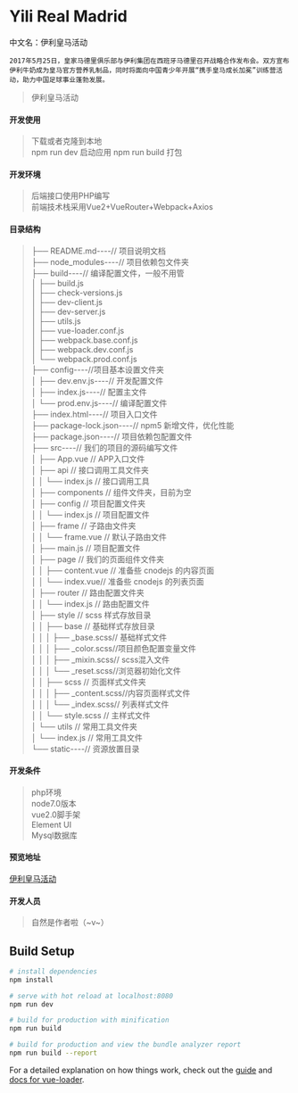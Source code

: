 # Yili Real Madrid
中文名：伊利皇马活动

`2017年5月25日，皇家马德里俱乐部与伊利集团在西班牙马德里召开战略合作发布会。双方宣布伊利牛奶成为皇马官方营养乳制品，同时将面向中国青少年开展“携手皇马成长加冕”训练营活动，助力中国足球事业蓬勃发展。`

> 伊利皇马活动


#### 开发使用
> 下载或者克隆到本地 <br />
> npm run dev 启动应用
> npm run build 打包 

#### 开发环境
> 后端接口使用PHP编写 <br />
> 前端技术栈采用Vue2+VueRouter+Webpack+Axios 

#### 目录结构
>├── README.md----// 项目说明文档 <br />
 ├── node_modules----// 项目依赖包文件夹 <br />
 ├── build----// 编译配置文件，一般不用管 <br />
 │   ├── build.js <br />
 │   ├── check-versions.js <br />
 │   ├── dev-client.js <br />
 │   ├── dev-server.js <br />
 │   ├── utils.js <br />
 │   ├── vue-loader.conf.js <br />
 │   ├── webpack.base.conf.js <br />
 │   ├── webpack.dev.conf.js <br />
 │   └── webpack.prod.conf.js <br />
 ├── config----//项目基本设置文件夹 <br /> 
 │   ├── dev.env.js----// 开发配置文件 <br />
 │   ├── index.js----// 配置主文件 <br />
 │   └── prod.env.js----// 编译配置文件 <br />
 ├── index.html----// 项目入口文件 <br />
 ├── package-lock.json----// npm5 新增文件，优化性能 <br />
 ├── package.json----// 项目依赖包配置文件 <br />
 ├── src----// 我们的项目的源码编写文件 <br />
 │   ├── App.vue  // APP入口文件<br />
 │   ├── api // 接口调用工具文件夹<br />
 │   │   └── index.js // 接口调用工具<br />
 │   ├── components // 组件文件夹，目前为空<br />
 │   ├── config // 项目配置文件夹<br />
 │   │   └── index.js // 项目配置文件<br />
 │   ├── frame  // 子路由文件夹<br />
 │   │   └── frame.vue // 默认子路由文件<br />
 │   ├── main.js // 项目配置文件<br />
 │   ├── page // 我们的页面组件文件夹<br />
 │   │   ├── content.vue // 准备些 cnodejs 的内容页面<br />
 │   │   └── index.vue// 准备些 cnodejs 的列表页面<br />
 │   ├── router // 路由配置文件夹<br />
 │   │   └── index.js // 路由配置文件<br />
 │   ├── style // scss 样式存放目录<br />
 │   │   ├── base // 基础样式存放目录<br />
 │   │   │   ├── _base.scss// 基础样式文件<br />
 │   │   │   ├── _color.scss//项目颜色配置变量文件<br />
 │   │   │   ├── _mixin.scss// scss混入文件<br />
 │   │   │   └── _reset.scss//浏览器初始化文件<br />
 │   │   ├── scss // 页面样式文件夹<br />
 │   │   │   ├── _content.scss//内容页面样式文件<br />
 │   │   │   └── _index.scss// 列表样式文件<br />
 │   │   └── style.scss // 主样式文件<br />
 │   └── utils // 常用工具文件夹<br />
 │        └── index.js // 常用工具文件<br />
 └── static----// 资源放置目录 <br />

#### 开发条件
> php环境 <br />
node7.0版本 <br />
vue2.0脚手架 <br />
Element UI <br />
Mysql数据库

#### 预览地址
[伊利皇马活动](http://web.palpitation.shop/Vue-yl/ "伊利皇马活动") 

#### 开发人员
> 自然是作者啦（~v~）

## Build Setup

``` bash
# install dependencies
npm install

# serve with hot reload at localhost:8080
npm run dev

# build for production with minification
npm run build

# build for production and view the bundle analyzer report
npm run build --report
```

For a detailed explanation on how things work, check out the [guide](http://vuejs-templates.github.io/webpack/) and [docs for vue-loader](http://vuejs.github.io/vue-loader).
